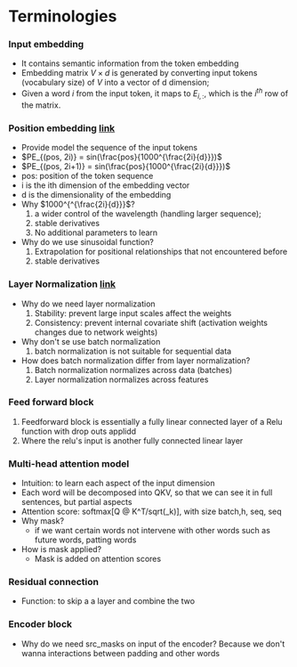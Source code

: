 # Terminologies
### Input embedding
- It contains semantic information from the token embedding
- Embedding matrix $V\times d$ is generated by converting input tokens (vocabulary size) of $V$ into a vector of d dimension;
- Given a word $i$ from the input token, it maps to $E_{i,:}$, which is the $i^{th}$ row of the matrix.
### Position embedding [link](https://medium.com/autonomous-agents/math-behind-positional-embeddings-in-transformer-models-921db18b0c28)
- Provide model the sequence of the input tokens
- $PE_{(pos, 2i)} = sin(\frac{pos}{1000^{\frac{2i}{d}}})$
- $PE_{(pos, 2i+1)} = sin(\frac{pos}{1000^{\frac{2i}{d}}})$
- pos: position of the token sequence
- i is the ith dimension of the embedding vector
- d is the dimensionality of the embedding
- Why $1000^{^{\frac{2i}{d}}}$?
  1) a wider control of the wavelength (handling larger sequence); 
  2) stable derivatives
  3) No additional parameters to learn
- Why do we use sinusoidal function?
  1) Extrapolation for positional relationships that not encountered before
  2) stable derivatives
### Layer Normalization [link](https://medium.com/@sachinsoni600517/layer-normalization-in-transformer-1a2efbff8b85)
- Why do we need layer normalization
  1) Stability: prevent large input scales affect the weights
  2) Consistency: prevent internal covariate shift (activation weights changes due to network weights)
- Why don't se use batch normalization
  1) batch normalization is not suitable for sequential data
- How does batch normalization differ from layer normalization?
  1) Batch normalization normalizes across data (batches)
  2) Layer normalization normalizes across features 
### Feed forward block
  1) Feedforward block is essentially a fully linear connected layer of a Relu function with drop outs applidd
  2) Where the relu's input is another fully connected linear layer 
### Multi-head attention model
- Intuition: to learn each aspect of the input dimension 
- Each word will be decomposed into QKV, so that we can see it in full sentences, but partial aspects
- Attention score: softmax[Q @ K^T/sqrt(_k)], with size batch,h, seq, seq
- Why mask?
  - if we want certain words not intervene with other words such as future words, patting words
- How is mask applied?
  - Mask is added on attention scores
### Residual connection
- Function: to skip a a layer and combine the two

### Encoder block
- Why do we need src_masks on input of the encoder? Because we don't wanna interactions between padding and other words
    